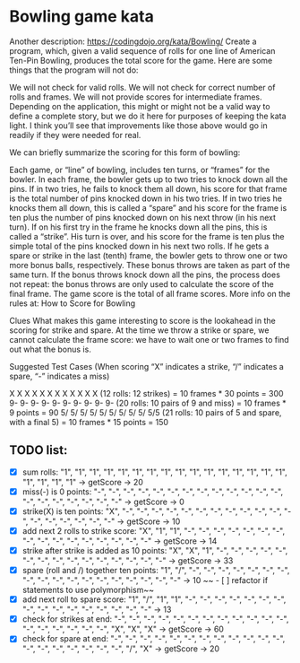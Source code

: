 # Bowling game kata
Another description: https://codingdojo.org/kata/Bowling/
Create a program, which, given a valid sequence of rolls for one line of American Ten-Pin Bowling, produces the total score for the game. Here are some things that the program will not do:

We will not check for valid rolls.
We will not check for correct number of rolls and frames.
We will not provide scores for intermediate frames.
Depending on the application, this might or might not be a valid way to define a complete story, but we do it here for purposes of keeping the kata light. I think you’ll see that improvements like those above would go in readily if they were needed for real.

We can briefly summarize the scoring for this form of bowling:

Each game, or “line” of bowling, includes ten turns, or “frames” for the bowler.
In each frame, the bowler gets up to two tries to knock down all the pins.
If in two tries, he fails to knock them all down, his score for that frame is the total number of pins knocked down in his two tries.
If in two tries he knocks them all down, this is called a “spare” and his score for the frame is ten plus the number of pins knocked down on his next throw (in his next turn).
If on his first try in the frame he knocks down all the pins, this is called a “strike”. His turn is over, and his score for the frame is ten plus the simple total of the pins knocked down in his next two rolls.
If he gets a spare or strike in the last (tenth) frame, the bowler gets to throw one or two more bonus balls, respectively. These bonus throws are taken as part of the same turn. If the bonus throws knock down all the pins, the process does not repeat: the bonus throws are only used to calculate the score of the final frame.
The game score is the total of all frame scores.
More info on the rules at: How to Score for Bowling

Clues
What makes this game interesting to score is the lookahead in the scoring for strike and spare. At the time we throw a strike or spare, we cannot calculate the frame score: we have to wait one or two frames to find out what the bonus is.

Suggested Test Cases
(When scoring “X” indicates a strike, “/” indicates a spare, “-” indicates a miss)

X X X X X X X X X X X X (12 rolls: 12 strikes) = 10 frames * 30 points = 300
9- 9- 9- 9- 9- 9- 9- 9- 9- 9- (20 rolls: 10 pairs of 9 and miss) = 10 frames * 9 points = 90
5/ 5/ 5/ 5/ 5/ 5/ 5/ 5/ 5/ 5/5 (21 rolls: 10 pairs of 5 and spare, with a final 5) = 10 frames * 15 points = 150

## TODO list:
- [x] sum rolls: "1", "1", "1", "1", "1", "1", "1", "1", "1", "1", "1", "1", "1", "1", "1", "1", "1", "1", "1", "1" -> getScore -> 20
- [x] miss(-) is 0 points: "-", "-", "-", "-", "-", "-", "-", "-", "-", "-", "-", "-", "-", "-", "-", "-", "-", "-", "-", "-" -> getScore -> 0
- [x] strike(X) is ten points: "X", "-", "-", "-", "-", "-", "-", "-", "-", "-", "-", "-", "-", "-", "-", "-", "-", "-", "-" -> getScore -> 10
- [x] add next 2 rolls to strike score: "X", "1", "1", "-", "-", "-", "-", "-", "-", "-", "-", "-", "-", "-", "-", "-", "-", "-", "-" -> getScore -> 14
- [x] strike after strike is added as 10 points: "X", "X", "1", "-", "-", "-", "-", "-", "-", "-", "-", "-", "-", "-", "-", "-", "-", "-" -> getScore -> 33
- [x] spare (roll and /) together ten points: "1", "/", "-", "-", "-", "-", "-", "-", "-", "-", "-", "-", "-", "-", "-", "-", "-", "-", "-", "-" -> 10
~~ - [ ] refactor if statements to use polymorphism~~
- [x] add next roll to spare score: "1", "/", "1", "1", "-", "-", "-", "-", "-", "-", "-", "-", "-", "-", "-", "-", "-", "-", "-", "-" -> 13
- [x] check for strikes at end: "-", "-", "-", "-", "-", "-", "-", "-", "-", "-", "-", "-", "-", "-", "-", "-", "-", "-", "X", "X", "X" -> getScore -> 60
- [x] check for spare at end: "-", "-", "-", "-", "-", "-", "-", "-", "-", "-", "-", "-", "-", "-", "-", "-", "-", "-", "-", "/", "X" -> getScore -> 20
